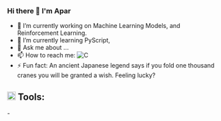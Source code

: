 ### Hi there 👋 I'm Apar




- 🔭 I’m currently working on Machine Learning Models, and Reinforcement Learning.
- 🌱 I’m currently learning PyScript, 
- 💬 Ask me about ...
- 📫 How to reach me: ![C](https://img.shields.io/badge/c-%2300599C.svg?style=for-the-badge&logo=c&logoColor=white)
- ⚡ Fun fact: An ancient Japanese legend says if you fold one thousand cranes you will be granted a wish. Feeling lucky?



## <img src= "https://user-images.githubusercontent.com/19261513/128235794-989956b9-8f49-4d9f-b437-f1fca8447306.png" height="20"/> Tools:
<p>
-
</p>
